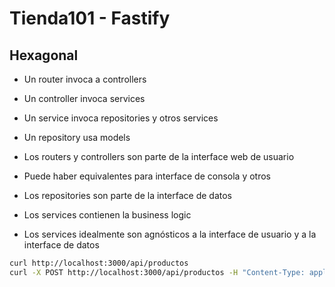 # Tienda101 - Fastify

## Hexagonal

- Un router invoca a controllers
- Un controller invoca services
- Un service invoca repositories y otros services
- Un repository usa models

- Los routers y controllers son parte de la interface web de usuario
- Puede haber equivalentes para interface de consola y otros
- Los repositories son parte de la interface de datos
- Los services contienen la business logic
- Los services idealmente son agnósticos a la interface de usuario y a la interface de datos

```sh
curl http://localhost:3000/api/productos
curl -X POST http://localhost:3000/api/productos -H "Content-Type: application/json" -d '{"nombre": "Producto", "precio": 123.4}'
```